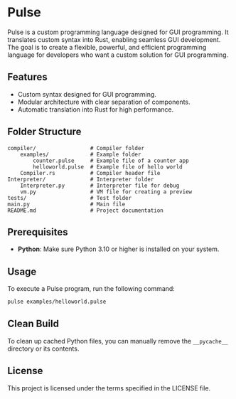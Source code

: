 # Pulse

Pulse is a custom programming language designed for GUI programming. It translates custom syntax into Rust, enabling seamless GUI development. The goal is to create a flexible, powerful, and efficient programming language for developers who want a custom solution for GUI programming.

## Features
- Custom syntax designed for GUI programming.
- Modular architecture with clear separation of components.
- Automatic translation into Rust for high performance.

## Folder Structure
```
compiler/                 # Compiler folder
    examples/             # Example folder
        counter.pulse     # Example file of a counter app
        helloworld.pulse  # Example file of hello world
    Compiler.rs           # Compiler header file
Interpreter/              # Interpreter folder
    Interpreter.py        # Interpreter file for debug
    vm.py                 # VM file for creating a preview
tests/                    # Test folder
main.py                   # Main file
README.md                 # Project documentation
```

## Prerequisites
- **Python**: Make sure Python 3.10 or higher is installed on your system.

## Usage
To execute a Pulse program, run the following command:

```bash
pulse examples/helloworld.pulse
```

## Clean Build
To clean up cached Python files, you can manually remove the `__pycache__` directory or its contents.

## License
This project is licensed under the terms specified in the LICENSE file.
